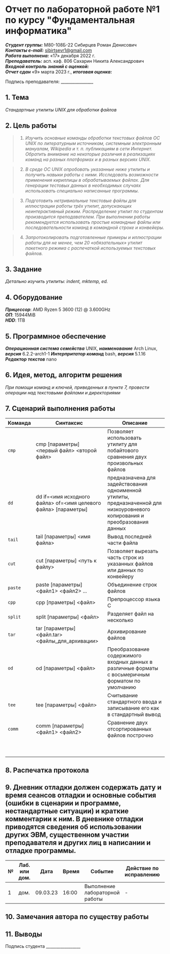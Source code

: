 # Отчет по лабораторной работе №1 по курсу "Фундаментальная информатика"

___Студент группы:___ М80-108Б-22 Сибирцев Роман Денисович \
___Контакты e-mail:___ sibirtsevr1@gmail.com \
___Работа выполнена:___ «17» декабря 2022 г. \
___Преподаватель:___ асп. каф. 806 Сахарин Никита Александрович \
___Входной контроль знаний с оценкой:___  \
___Отчет сдан___ «9» марта 2023 г., ___итоговая оценка:___ 

Подпись преподавателя: ________________ 

## 1. Тема

_Стандартные утилиты UNIX для обработки файлов_

## 2. Цель работы

> 1. _Изучить основные команды обработки текстовых файлов ОС UNIX по литературным источникам, системным электронным мануалам, Wikipedia и т. п. публикациям в сети Интернет. Обратить внимание на некоторые различия в реализациях команд на разных платформах и в разных версиях UNIX._

> 2. _В среде ОС UNIX опробовать указанные ниже утилиты и получить навыки работы с ними. Исследовать возможности применения кириллицы в обрабатываемых файлах. Для генерации тестовых данных в необходимых случаях использовать специально написанные программы._

> 3. _Подготовить нетривиальные текстовые файлы для иллюстрации работы трёх утилит, допускающих неинтерактивный режим. Распределение утилит по студентам производится преподавателем. При выполнении работы рекомендуется использовать простые командные файлы или последовательности команд в командной строке и конвейеры._

> 4. _Запротоколировать подготовленные примеры и иллюстрации работы для не менее, чем 20 «обязательных» утилит пакетного режима с распечаткой используемых текстовых файлов._

## 3. Задание

_Детально изучить утилиты: indent, mktemp, ed._

## 4. Оборудование

___Прицессор___: AMD Ryzen 5 3600 (12) @ 3.600GHz \
___ОП___: 15944MiB \
___HDD___: 1TB

## 5. Программное обеспечение

___Операционная система семейства___ UNIX, ___наименование___ Arch Linux, ___версия___  6.2.2-arch1-1
___Интерпритатор команд___ bash, ___версия___ 5.1.16
___Редактор текстов___ nano

## 6. Идея, метод, алгоритм решения

_При помощи команд и ключей, приведенных в пункте 7, провести операции над текстовыми файлами и директориями_

## 7. Сценарий выполнения работы

|Команда|Синтаксис|Описание|
|--|--|--|
| `cmp` | cmp [параметры] <первый файл> <второй файл> |Позволяет использовать утилиту для побайтового сравнения двух произвольных файлов |
|`dd`|dd if=<имя исходного файла> of=<имя целевого файла> [параметры]|предназначена для задействования одноименной утилиты, предназначенной для низкоуровневого копирования и преобразования данных|
|`tail`|tail [параметры] <имя файла>|Вывод последней части файла|
|`cut`|cut [параметры] <путь к файлу>|Позволяет вырезать часть строк из указанных файлов или данных по конвейеру|
|`paste`|paste [параметры] <файл1> <файл2> ...|Объединение строк файлов|
|`cpp`|cpp [праметры] <файл> |Препроцессор языка C|
|`split`|split [параметры] <файл>|Разделяет файл на несколько|
|`tar`|tar [параметры] <файл.tar> <файлы_для_архивации>|Архивирование файлов|
|`od`|od [параметры] <файл>|Преобразование содержимого входных данных в различные форматы с восьмеричным форматом по умолчанию|
|`tee`|tee [параметры] <файл>|Считывание стандартного ввода и записывание его как в стандартный вывод|
|`comm`|comm [параметры] <файл1> <файл2>|Сравнение двух отсортированных файлов построчно|
||||
||||
||||
||||
||||
||||
||||
||||
||||

## 8. Распечатка протокола

## 9. Дневник отладки должен содержать дату и время сеансов отладки и основные события (ошибки в сценарии и программе, нестандартные ситуации) и краткие комментарии к ним. В дневнике отладки приводятся сведения об использовании других ЭВМ, существенном участии преподавателя и других лиц в написании и отладке программы.

| № |  Лаб. или дом. | Дата | Время | Событие | Действие по исправлению | Примечание |
| ------ | ------ | ------ | ------ | ------ | ------ | ------ |
| 1 | дом. | 09.03.23 | 16:00 | Выполнение лабораторной работы | - | - |

## 10. Замечания автора по существу работы


## 11. Выводы

Подпись студента _________________